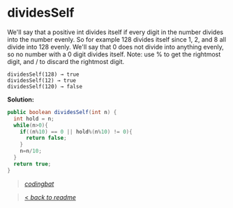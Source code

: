 # dividesSelf

We'll say that a positive int divides itself if every digit in the number divides into the number evenly. So for example 128 divides itself since 1, 2, and 8 all divide into 128 evenly. We'll say that 0 does not divide into anything evenly, so no number with a 0 digit divides itself. Note: use % to get the rightmost digit, and / to discard the rightmost digit.

```
dividesSelf(128) → true
dividesSelf(12) → true
dividesSelf(120) → false
```

**Solution:**

```java
public boolean dividesSelf(int n) {
  int hold = n;
  while(n>0){
    if((n%10) == 0 || hold%(n%10) != 0){
      return false;
    }
    n=n/10;
  }
  return true;
}
```

> _[codingbat](https://codingbat.com/prob/p165941)_

> [< _back to readme_](/README.md)